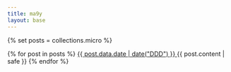 ```yaml
---
title: ma9y
layout: base
---
```

{% set posts = collections.micro %}

{% for post in posts %}
    <a href="{{ post.url }}">
      {{ post.data.date | date("DDD") }}
    </a>
      {{ post.content | safe }}
{% endfor %}





